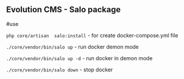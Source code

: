 ## Evolution CMS - Salo package

#use

`php core/artisan  salo:install` - for create docker-compose.yml file

`./core/vendor/bin/salo up` - run docker demon mode

`./core/vendor/bin/salo up -d` - run docker in demon mode

`./core/vendor/bin/salo down` - stop docker
